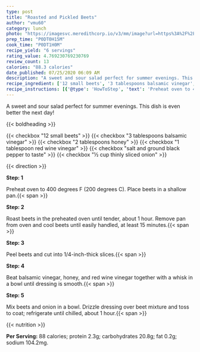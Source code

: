 ```yaml
---
type: post
title: "Roasted and Pickled Beets"
author: "vmu60"
category: lunch
photo: "https://imagesvc.meredithcorp.io/v3/mm/image?url=https%3A%2F%2Fimages.media-allrecipes.com%2Fuserphotos%2F1772104.jpg"
prep_time: "P0DT0H15M"
cook_time: "P0DT1H0M"
recipe_yield: "6 servings"
rating_value: 4.769230769230769
review_count: 13
calories: "88.3 calories"
date_published: 07/25/2020 06:09 AM
description: "A sweet and sour salad perfect for summer evenings. This dish is even better the next day!"
recipe_ingredient: ['12 small beets', '3 tablespoons balsamic vinegar', '2 tablespoons honey', '1 tablespoon red wine vinegar', 'salt and ground black pepper to taste', '½ cup thinly sliced onion']
recipe_instructions: [{'@type': 'HowToStep', 'text': 'Preheat oven to 400 degrees F (200 degrees C). Place beets in a shallow pan.\n'}, {'@type': 'HowToStep', 'text': 'Roast beets in the preheated oven until tender, about 1 hour. Remove pan from oven and cool beets until easily handled, at least 15 minutes.\n'}, {'@type': 'HowToStep', 'text': 'Peel beets and cut into 1/4-inch-thick slices.\n'}, {'@type': 'HowToStep', 'text': 'Beat balsamic vinegar, honey, and red wine vinegar together with a whisk in a bowl until dressing is smooth.\n'}, {'@type': 'HowToStep', 'text': 'Mix beets and onion in a bowl. Drizzle dressing over beet mixture and toss to coat; refrigerate until chilled, about 1 hour.\n'}]
---
```


A sweet and sour salad perfect for summer evenings. This dish is even better the next day! 

{{< boldheading >}}

{{< checkbox "12 small beets" >}}
{{< checkbox "3 tablespoons balsamic vinegar" >}}
{{< checkbox "2 tablespoons honey" >}}
{{< checkbox "1 tablespoon red wine vinegar" >}}
{{< checkbox "salt and ground black pepper to taste" >}}
{{< checkbox "½ cup thinly sliced onion" >}}


{{< direction >}}

**Step: 1**

Preheat oven to 400 degrees F (200 degrees C). Place beets in a shallow pan.{{< span >}}

**Step: 2**

Roast beets in the preheated oven until tender, about 1 hour. Remove pan from oven and cool beets until easily handled, at least 15 minutes.{{< span >}}

**Step: 3**

Peel beets and cut into 1/4-inch-thick slices.{{< span >}}

**Step: 4**

Beat balsamic vinegar, honey, and red wine vinegar together with a whisk in a bowl until dressing is smooth.{{< span >}}

**Step: 5**

Mix beets and onion in a bowl. Drizzle dressing over beet mixture and toss to coat; refrigerate until chilled, about 1 hour.{{< span >}}

{{< nutrition >}}

**Per Serving:** 88 calories; protein 2.3g; carbohydrates 20.8g; fat 0.2g; sodium 104.2mg.